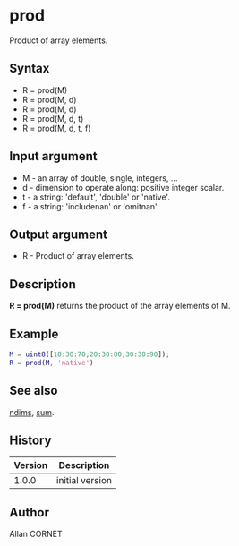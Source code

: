 # prod

Product of array elements.

## Syntax

- R = prod(M)
- R = prod(M, d)
- R = prod(M, d)
- R = prod(M, d, t)
- R = prod(M, d, t, f)

## Input argument

- M - an array of double, single, integers, ...
- d - dimension to operate along: positive integer scalar.
- t - a string: 'default', 'double' or 'native'.
- f - a string: 'includenan' or 'omitnan'.

## Output argument

- R - Product of array elements.

## Description

  <p><b>R = prod(M)</b> returns the product of the array elements of M.</p>

## Example

```matlab
M = uint8([10:30:70;20:30:80;30:30:90]);
R = prod(M, 'native')
```

## See also

[ndims](ndims.html), [sum](sum.md).

## History

| Version | Description     |
| ------- | --------------- |
| 1.0.0   | initial version |

## Author

Allan CORNET
